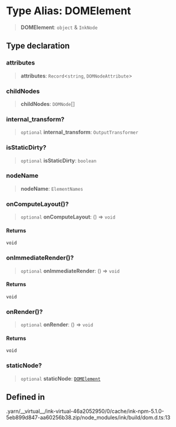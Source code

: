 # Type Alias: DOMElement

> **DOMElement**: `object` & `InkNode`

## Type declaration

### attributes

> **attributes**: `Record`\<`string`, `DOMNodeAttribute`\>

### childNodes

> **childNodes**: `DOMNode`[]

### internal\_transform?

> `optional` **internal\_transform**: `OutputTransformer`

### isStaticDirty?

> `optional` **isStaticDirty**: `boolean`

### nodeName

> **nodeName**: `ElementNames`

### onComputeLayout()?

> `optional` **onComputeLayout**: () => `void`

#### Returns

`void`

### onImmediateRender()?

> `optional` **onImmediateRender**: () => `void`

#### Returns

`void`

### onRender()?

> `optional` **onRender**: () => `void`

#### Returns

`void`

### staticNode?

> `optional` **staticNode**: [`DOMElement`](DOMElement.md)

## Defined in

.yarn/\_\_virtual\_\_/ink-virtual-46a2052950/0/cache/ink-npm-5.1.0-5eb899d847-aa60256b38.zip/node\_modules/ink/build/dom.d.ts:13
